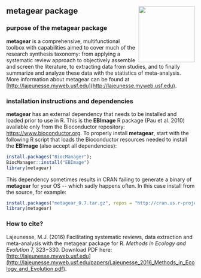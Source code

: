 ## metagear package <img src="http://lajeunesse.myweb.usf.edu/images/metagear_R_package.PNG" align="right" height = 150/>

### purpose of the metagear package
**metagear** is a comprehensive, multifunctional toolbox with capabilities aimed to cover much of the research synthesis taxonomy: from applying a systematic review approach to objectively assemble and screen the literature, to extracting data from studies, and to finally summarize and analyze these data with the statistics of meta-analysis. More information about metagear can be found at [http://lajeunesse.myweb.usf.edu](http://lajeunesse.myweb.usf.edu).

### installation instructions and dependencies
**metagear** has an external dependency that needs to be installed and loaded prior to use in R. This is the **EBImage** R package (Pau et al. 2010) available only from the Bioconductor repository: https://www.bioconductor.org. 
To properly install **metagear**, start with the following R script that loads the Bioconductor resources needed to install the **EBImage** (also accept all dependencies):

``` r
install.packages("BiocManager"); 
BiocManager::install("EBImage")
library(metagear)
``` 

This dependency sometimes results in CRAN failing to generate a binary of **metagear** for your OS -- which sadly happens often. In this case install from the source, for example:

``` r
install.packages("metagear_0.7.tar.gz", repos = "http://cran.us.r-project.org", type = "source", dependencies = TRUE)
library(metagear)
``` 

### How to cite?
Lajeunesse, M.J. (2016) Facilitating systematic reviews, data extraction and meta-analysis with the metagear package for R. *Methods in Ecology and Evolution* 7, 323−330. Download PDF here: [http://lajeunesse.myweb.usf.edu](http://lajeunesse.myweb.usf.edu/papers/Lajeunesse_2016_Methods_in_Ecology_and_Evolution.pdf).